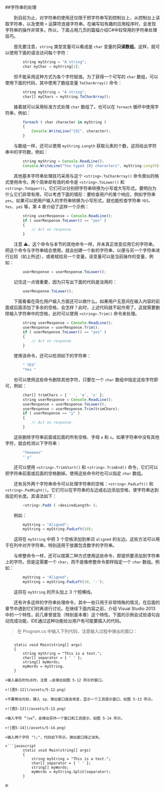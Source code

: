 ##字符串的处理

&emsp;&emsp;到目前为止，对字符串的使用还仅限于把字符串写到控制台上，从控制台上读取字符串，以及使用 `+` 运算符连接字符串。在编写较有趣的应用程序时，会发现字符串的操作非常多。所以，下面占用几页的篇幅介绍C#中较常用的字符串处理技巧。

&emsp;&emsp;首先要注意，`string` 类型变量可以看成是 `char` 变量的**只读数组**。这样，就可以使用下面的语法访问每个字符：

```javascript
        string myString = "A string";
        char myChar = myString[1];
```
&emsp;&emsp;但不能采用这种方式为各个字符赋值。为了获得一个可写的 `char` 数组，可以使用下面的代码，其中使用了数组变量 `ToCharArray()` 命令：

```javascript
        string myString = "A string";
        char[] myChars = myString.ToCharArray();
```

&emsp;&emsp;接着就可以采用标准方式处理 `char` 数组了。也可以在 `foreach` 循环中使用字符串，例如：

```javascript
        foreach ( char character in myString )
        {
            Console.WriteLine("{0}", character);
        }
```
&emsp;&emsp;与数组一样，还可以使用 `myString.Length` 获取元素的个数，这将给出字符串中的字符数，例如：

```javascript
        string myString = Console.ReadLine();
        Console.WriteLine("You typed {0} characters", myString.Length);
```
&emsp;&emsp;其他基本字符串处理技巧采用与这个 `<string>.ToCharArray()` 命令类似的格式使用命令。两个简单却有效的命令是 `<string>.ToLower()` 和 `<string>.ToUpper()`。它们可以分别把字符串转换为小写或大写形式。要明白为什么它们非常有用，可以考虑下面的情形：要检查用户的某个响应，例如字符串 `yes`。如果可以把用户输入的字符串转换为小写形式，就也能检查字符串 `YES`、`Yes`、`yeS` 等，第 4 章介绍了这样一个示例：

```javascript
        string userResponse = Console.ReadLine();
        if ( userResponse.ToLower() == "yes" )
        {
            // Act on response
        }
```

&emsp;&emsp;注意 ⚠️，这个命令与本节的其他命令一样，并未真正改变应用它的字符串。把这个命令与字符串结合使用，就会创建一个新的字符串，以便与另一个字符串进行比较（如上所述），或者赋给另一个变量。该变量可以是当前操作的变量，例如：

```javascript
        userResponse = userResponse.ToLower();
```
&emsp;&emsp;记住这一点很重要，因为只写出下面的代码是没用的：

```javascript
        userResponse.ToLower();
```

&emsp;&emsp;下面看看在简化用户输入方面还可以做什么。如果用户无意间在输入内容的前面或后面添加了多余的空格，会怎样？此时，上述代码就不起作用了。这就需要删除输入字符串中的空格，此时可以使用 `<string>.Trim()` 命令来处理。

```javascript
        string userResponse = Console.ReadLine();
        userResponse = userResponse.Trim();
        if ( userResponse.ToLower() == "yes" )
        {
            // Act on response.
        }
```
&emsp;&emsp;使用该命令，还可以检测如下的字符串：

```javascript
        " YES"
        "Yes "
```
&emsp;&emsp;也可以使用这些命令删除其他字符，只要在一个 `char` 数组中指定这些字符即可，例如：

```javascript
        char[] trimChars = { ' ', 'e', 's' };
        string userResponse = Console.ReadLine();
        userResponse = userResponse.ToLower();
        userResponse = userResponse.Trim(trimChars);
        if ( userResponse == "y" )
        {
            // Act on response.
        }
```
&emsp;&emsp;这些删除字符串前面或后面的所有空格、字母 `e` 和 `s`。如果字符串中没有其他字符，就会检测以下字符串：

```javascript
        "Yeeeees"
        " y"
```
&emsp;&emsp;还可以使用 `<string>.TrimStart()` 和 `<string>.TrimEnd()` 命令，它们可以把字符串前面或后面的空格删掉。使用这些命令时也可以指定 `char` 数组。

&emsp;&emsp;还有另外两个字符串命令可以处理字符串的空格：`<string>.PadLeft()` 和 `<string>.PadRight()`。它们可以在字符串的左边或右边添加空格，使字符串达到指定的长度。其语法如下：

```javascript
        <string>.PadX ( <desiredLength> );
```

&emsp;&emsp;例如：

```javascript
        myString = "Aligned";
        myString = myString.PadLeft(10);
```
&emsp;&emsp;这将在 `myString` 中把 3 个空格添加到单词 `aligned` 的左边。这些方法可以用于在列中对齐字符串，特别适用于放置包含数字的字符串。

&emsp;&emsp;与修整命令一样，还可以按第二种方式使用这些命令，即提供要添加到字符串上的字符。但是这需要一个 `char`，而不是像修整命令那样指定一个 `char` 数组。例如：

```javascript
        myString = "Aligned";
        myString = myString.PadLeft(10, '-');
```

&emsp;&emsp;这将在 `myString` 的开头加上 3 个短横线。

&emsp;&emsp;还有许多这样的字符串处理命令，其中一些只用于非常特殊的情况，在后面的章节中遇到它们时再进行讨论。在继续下面内容之前，介绍 Visual Studio 2013 中的一个特性，前几章曾提及（特别是本章）这个特性。下面的示例会试验语句自动完成功能，IDE通过这种功能给出用户有可能要插入的代码。

>在 Program.cs 中输入下列代码，注意输入过程中弹出的窗口：

>```javascript
        static void Main(string[] args)
        {
            string myString = "This is a test.";
            char[] separator = { ' ' };
            string[] myWords;
            myWords = myString.
        }
```
>输入最后的句点时，注意 ⚠️会弹出如图 5-12 所示的窗口。

>![图5-12](/assets/5-12.png)

>不要移动光标，键入 sp，弹出窗口就会改变，显示一个工具提示窗口，如图 5-13 所示。

>![图5-13](/assets/5-13.png)

>输入字符 “（se”，会弹出另外一个窗口和工具提示，如图 5-14 所示。

>![图5-14](/assets/5-14.png)

>输入两个字符 ");"，代码如下所示，弹出窗口随之消失。

>```javascript
        static void Main(string[] args)
        {
            string myString = "This is a test.";
            char[] separator = { ' ' };
            string[] myWords;
            myWords = myString.Split(separator);
        }
```








🔚